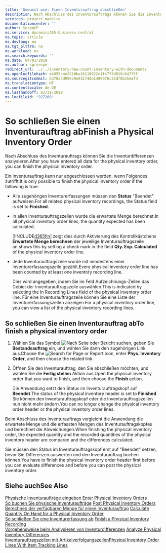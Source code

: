 ```yaml
---
title: 'Gewusst wie: Einen Inventurauftrag abschließen'
description: Nach Abschluss des Inventurauftrags können Sie die Inventurdifferenzen analysieren.
services: project-madeira
documentationcenter: ''
author: SorenGP
ms.service: dynamics365-business-central
ms.topic: article
ms.devlang: na
ms.tgt_pltfrm: na
ms.workload: na
ms.search.keywords: ''
ms.date: 04/01/2019
ms.author: sgroespe
redirect_url: ../../inventory-how-count-inventory-with-documents
ms.openlocfilehash: e4055c4e2510be16118922c1fc773d919c647f5f
ms.sourcegitcommit: bd78a5d990c9e83174da1409076c22df8b35eafd
ms.translationtype: HT
ms.contentlocale: de-DE
ms.lasthandoff: 03/31/2019
ms.locfileid: "927289"
---
```

# <a name="finish-a-physical-inventory-order"></a><span data-ttu-id="8916c-103">So schließen Sie einen Inventurauftrag ab</span><span class="sxs-lookup"><span data-stu-id="8916c-103">Finish a Physical Inventory Order</span></span>
<span data-ttu-id="8916c-104">Nach Abschluss des Inventurauftrags können Sie die Inventurdifferenzen analysieren.</span><span class="sxs-lookup"><span data-stu-id="8916c-104">After you have entered all data for the physical inventory order, you can finish the physical inventory order.</span></span>  

<span data-ttu-id="8916c-105">Ein Inventurauftrag kann nur abgeschlossen werden, wenn Folgendes zutrifft:</span><span class="sxs-lookup"><span data-stu-id="8916c-105">It is only possible to finish the physical inventory order if the following is true:</span></span>  

- <span data-ttu-id="8916c-106">Alle zugehörigen Inventurerfassungen müssen den **Status** "Beendet" aufweisen.</span><span class="sxs-lookup"><span data-stu-id="8916c-106">For all related physical inventory recordings, the Status field is set to **Finished**.</span></span>  
- <span data-ttu-id="8916c-107">In allen Inventurauftragszeilen wurde die erwartete Menge berechnet.</span><span class="sxs-lookup"><span data-stu-id="8916c-107">In all physical inventory order lines, the quantity expected has been calculated.</span></span>  

    [!INCLUDE[d365fin](../../includes/d365fin_md.md)] <span data-ttu-id="8916c-108">zeigt dies durch Aktivierung des Kontrollkästchens **Erwartete Menge berechnen** der  jeweilige Inventurauftragszeile an.</span><span class="sxs-lookup"><span data-stu-id="8916c-108">shows this by setting a check mark in the field **Qty. Exp. Calculated** of the physical inventory order line.</span></span>  

- <span data-ttu-id="8916c-109">Jede Inventurauftragszeile wurde mit mindestens einer Inventurerfassungszeile gezählt.</span><span class="sxs-lookup"><span data-stu-id="8916c-109">Every physical inventory order line has been counted by at least one inventory recording line.</span></span>  

    <span data-ttu-id="8916c-110">Dies wird angegeben, indem Sie im Feld Aufzeichnungs-Zeilen das Gebiet der Inventurauftragszeile auswählen.</span><span class="sxs-lookup"><span data-stu-id="8916c-110">This is indicated by selecting the In Recording Lines field of the physical inventory order line.</span></span> <span data-ttu-id="8916c-111">Für eine Inventurauftragszeile können Sie eine Liste der Inventurerfassungszeilen anzeigen.</span><span class="sxs-lookup"><span data-stu-id="8916c-111">For a physical inventory order line, you can view a list of the physical inventory recording lines.</span></span>  

## <a name="to-finish-a-physical-inventory-order"></a><span data-ttu-id="8916c-112">So schließen Sie einen Inventurauftrag ab</span><span class="sxs-lookup"><span data-stu-id="8916c-112">To finish a physical inventory order</span></span>  

1.  <span data-ttu-id="8916c-113">Wählen Sie das Symbol ![Nach Seite oder Bericht suchen](../../media/ui-search/search_small.png "Symbol „Nach Seite oder Bericht suchen”"), geben Sie **Bestandsauftrag** ein, und wählen Sie dann den zugehörigen Link aus.</span><span class="sxs-lookup"><span data-stu-id="8916c-113">Choose the ![Search for Page or Report](../../media/ui-search/search_small.png "Search for Page or Report icon") icon, enter **Phys. Inventory Order**, and then choose the related link.</span></span>  
2.  <span data-ttu-id="8916c-114">Öffnen Sie den Inventurauftrag, den Sie abschließen möchten, und wählen Sie die **Fertig stellen** Aktion aus.</span><span class="sxs-lookup"><span data-stu-id="8916c-114">Open the physical inventory order that you want to finish, and then choose the **Finish** action.</span></span>  

    <span data-ttu-id="8916c-115">Die Anwendung setzt den Status im Inventurauftragskopf auf **Beendet**.</span><span class="sxs-lookup"><span data-stu-id="8916c-115">The status of the physical inventory header is set to **Finished**.</span></span> <span data-ttu-id="8916c-116">Sie können den Inventurauftragskopf oder die Inventurauftragszeilen nun nicht mehr ändern.</span><span class="sxs-lookup"><span data-stu-id="8916c-116">You can no longer change the physical inventory order header or the physical inventory order lines.</span></span>  

<span data-ttu-id="8916c-117">Beim Abschluss des Inventurauftrags vergleicht die Anwendung die erwartete Menge und die erfassten Mengen des Inventurauftragskopfes und berechnet die Abweichungen.</span><span class="sxs-lookup"><span data-stu-id="8916c-117">When finishing the physical inventory order, the expected quantity and the recorded quantities of the physical inventory header are compared and the differences calculated.</span></span>  

<span data-ttu-id="8916c-118">Sie müssen den Status im Inventurauftragskopf erst auf "Beendet" setzen, bevor Sie Differenzen auswerten und den Inventurauftrag buchen können.</span><span class="sxs-lookup"><span data-stu-id="8916c-118">You have to finish the physical inventory order header first before you can evaluate differences and before you can post the physical inventory order.</span></span>  

## <a name="see-also"></a><span data-ttu-id="8916c-119">Siehe auch</span><span class="sxs-lookup"><span data-stu-id="8916c-119">See Also</span></span>  
 <span data-ttu-id="8916c-120">[Physische Inventuraufträge eingeben](how-to-enter-physical-inventory-orders.md) </span><span class="sxs-lookup"><span data-stu-id="8916c-120">[Enter Physical Inventory Orders](how-to-enter-physical-inventory-orders.md) </span></span>  
 <span data-ttu-id="8916c-121">[So buchen Sie physische Inventuraufträge](how-to-post-physical-inventory-orders.md) </span><span class="sxs-lookup"><span data-stu-id="8916c-121">[Post Physical Inventory Orders](how-to-post-physical-inventory-orders.md) </span></span>  
 <span data-ttu-id="8916c-122">[Berechnen der verfügbaren Menge für einen Inventurauftrag](how-to-calculate-quantity-on-hand-for-a-physical-inventory-order.md) </span><span class="sxs-lookup"><span data-stu-id="8916c-122">[Calculate Quantity On Hand for a Physical Inventory Order](how-to-calculate-quantity-on-hand-for-a-physical-inventory-order.md) </span></span>  
 <span data-ttu-id="8916c-123">[So schließen Sie eine Inventurerfassung ab](how-to-finish-a-physical-inventory-recording.md) </span><span class="sxs-lookup"><span data-stu-id="8916c-123">[Finish a Physical Inventory Recording](how-to-finish-a-physical-inventory-recording.md) </span></span>  
 <span data-ttu-id="8916c-124">[Vorgehensweise beim Analysieren von Inventurdifferenzen](how-to-analyze-physical-inventory-differences.md) </span><span class="sxs-lookup"><span data-stu-id="8916c-124">[Analyze Physical Inventory Differences](how-to-analyze-physical-inventory-differences.md) </span></span>  
 [<span data-ttu-id="8916c-125">Inventurauftragszeilen mit Artikelverfolgungszeilen</span><span class="sxs-lookup"><span data-stu-id="8916c-125">Physical Inventory Order Lines With Item Tracking Lines</span></span>](physical-inventory-order-lines-with-item-tracking-lines.md)
